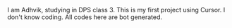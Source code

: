 I am Adhvik, studying in DPS class 3. This is my first project using Cursor. I don't know coding. All codes here are bot generated.
